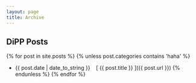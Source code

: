 ```yaml
---
layout: page
title: Archive
---
```


## DiPP Posts

{% for post in site.posts %}
{% unless post.categories contains 'haha' %}
  * {{ post.date | date_to_string }} &nbsp;&nbsp; [ {{ post.title }} ]({{ post.url }})
  {% endunless %}
{% endfor %}
